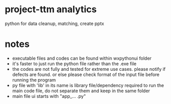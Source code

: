 # project-ttm analytics
python for data cleanup, matching, create pptx

# notes
- executable files and codes can be found within wxpythonui folder
- it's faster to just run the python file rather than the .exe file
- the codes are not fully and tested for extreme use cases. please notify if defects are found. or else please check format of the input file before running the program
- py file with 'lib' in its name is library file/dependency required to run the main code file, do not separate them and keep in the same folder
- main file ui starts with "app_... .py"
